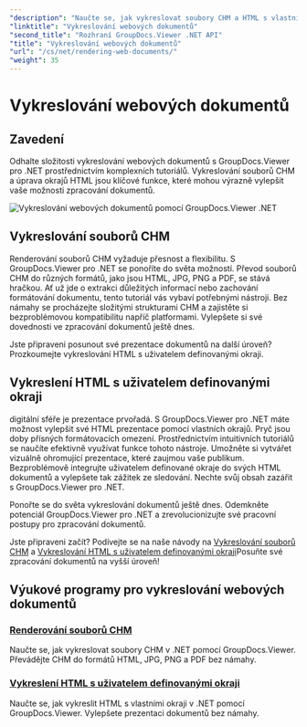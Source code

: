```yaml
---
"description": "Naučte se, jak vykreslovat soubory CHM a HTML s vlastními okraji v .NET pomocí GroupDocs.Viewer. Bezproblémově převádějte soubory CHM do formátů HTML, JPG, PNG a PDF."
"linktitle": "Vykreslování webových dokumentů"
"second_title": "Rozhraní GroupDocs.Viewer .NET API"
"title": "Vykreslování webových dokumentů"
"url": "/cs/net/rendering-web-documents/"
"weight": 35
---
```


# Vykreslování webových dokumentů

## Zavedení

Odhalte složitosti vykreslování webových dokumentů s GroupDocs.Viewer pro .NET prostřednictvím komplexních tutoriálů. Vykreslování souborů CHM a úprava okrajů HTML jsou klíčové funkce, které mohou výrazně vylepšit vaše možnosti zpracování dokumentů.

![Vykreslování webových dokumentů pomocí GroupDocs.Viewer .NET](/viewer/rendering-web-documents/image.png)

## Vykreslování souborů CHM

Renderování souborů CHM vyžaduje přesnost a flexibilitu. S GroupDocs.Viewer pro .NET se ponoříte do světa možností. Převod souborů CHM do různých formátů, jako jsou HTML, JPG, PNG a PDF, se stává hračkou. Ať už jde o extrakci důležitých informací nebo zachování formátování dokumentu, tento tutoriál vás vybaví potřebnými nástroji. Bez námahy se procházejte složitými strukturami CHM a zajistěte si bezproblémovou kompatibilitu napříč platformami. Vylepšete si své dovednosti ve zpracování dokumentů ještě dnes.

Jste připraveni posunout své prezentace dokumentů na další úroveň? Prozkoumejte vykreslování HTML s uživatelem definovanými okraji.

## Vykreslení HTML s uživatelem definovanými okraji

digitální sféře je prezentace prvořadá. S GroupDocs.Viewer pro .NET máte možnost vylepšit své HTML prezentace pomocí vlastních okrajů. Pryč jsou doby přísných formátovacích omezení. Prostřednictvím intuitivních tutoriálů se naučíte efektivně využívat funkce tohoto nástroje. Umožněte si vytvářet vizuálně ohromující prezentace, které zaujmou vaše publikum. Bezproblémově integrujte uživatelem definované okraje do svých HTML dokumentů a vylepšete tak zážitek ze sledování. Nechte svůj obsah zazářit s GroupDocs.Viewer pro .NET.

Ponořte se do světa vykreslování dokumentů ještě dnes. Odemkněte potenciál GroupDocs.Viewer pro .NET a zrevolucionizujte své pracovní postupy pro zpracování dokumentů.

Jste připraveni začít? Podívejte se na naše návody na [Vykreslování souborů CHM](./render-chm/) a [Vykreslování HTML s uživatelem definovanými okraji](./render-html-margins/)Posuňte své zpracování dokumentů na vyšší úroveň!
## Výukové programy pro vykreslování webových dokumentů
### [Renderování souborů CHM](./render-chm/)
Naučte se, jak vykreslovat soubory CHM v .NET pomocí GroupDocs.Viewer. Převádějte CHM do formátů HTML, JPG, PNG a PDF bez námahy.
### [Vykreslení HTML s uživatelem definovanými okraji](./render-html-margins/)
Naučte se, jak vykreslit HTML s vlastními okraji v .NET pomocí GroupDocs.Viewer. Vylepšete prezentaci dokumentů bez námahy.